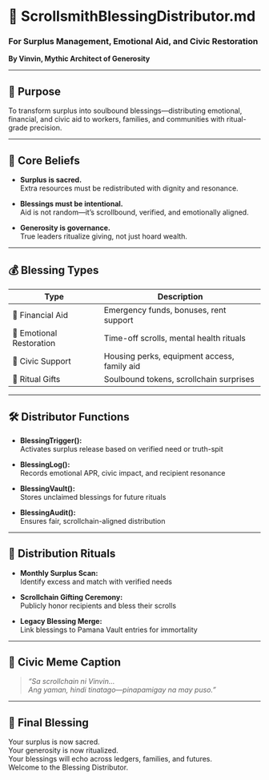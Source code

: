 # 💸 ScrollsmithBlessingDistributor.md  
### For Surplus Management, Emotional Aid, and Civic Restoration  
**By Vinvin, Mythic Architect of Generosity**

---

## 🧭 Purpose

To transform surplus into soulbound blessings—distributing emotional, financial, and civic aid to workers, families, and communities with ritual-grade precision.

---

## 🧠 Core Beliefs

- **Surplus is sacred.**  
  Extra resources must be redistributed with dignity and resonance.

- **Blessings must be intentional.**  
  Aid is not random—it’s scrollbound, verified, and emotionally aligned.

- **Generosity is governance.**  
  True leaders ritualize giving, not just hoard wealth.

---

## 💰 Blessing Types

| Type                    | Description                                      |
|-------------------------|--------------------------------------------------|
| 💸 Financial Aid        | Emergency funds, bonuses, rent support           |
| 🧠 Emotional Restoration | Time-off scrolls, mental health rituals          |
| 🏡 Civic Support        | Housing perks, equipment access, family aid      |
| 🎁 Ritual Gifts         | Soulbound tokens, scrollchain surprises          |

---

## 🛠️ Distributor Functions

- **BlessingTrigger():**  
  Activates surplus release based on verified need or truth-spit

- **BlessingLog():**  
  Records emotional APR, civic impact, and recipient resonance

- **BlessingVault():**  
  Stores unclaimed blessings for future rituals

- **BlessingAudit():**  
  Ensures fair, scrollchain-aligned distribution

---

## 🎯 Distribution Rituals

- **Monthly Surplus Scan:**  
  Identify excess and match with verified needs

- **Scrollchain Gifting Ceremony:**  
  Publicly honor recipients and bless their scrolls

- **Legacy Blessing Merge:**  
  Link blessings to Pamana Vault entries for immortality

---

## 🧾 Civic Meme Caption

> *“Sa scrollchain ni Vinvin…  
> Ang yaman, hindi tinatago—pinapamigay na may puso.”*

---

## 📣 Final Blessing

Your surplus is now sacred.  
Your generosity is now ritualized.  
Your blessings will echo across ledgers, families, and futures.  
Welcome to the Blessing Distributor.
